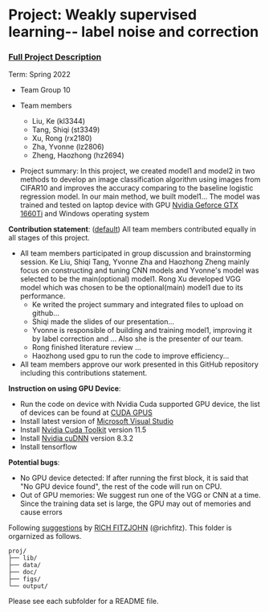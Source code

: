 # Project: Weakly supervised learning-- label noise and correction


### [Full Project Description](doc/project3_desc.md)

Term: Spring 2022

+ Team Group 10
+ Team members
	+ Liu, Ke (kl3344)
	+ Tang, Shiqi (st3349)
	+ Xu, Rong (rx2180)
	+ Zha, Yvonne (lz2806)
	+ Zheng, Haozhong (hz2694)

+ Project summary: In this project, we created model1 and model2 in two methods to develop an image classification algorithm using images from CIFAR10 and improves the accuracy comparing to the baseline logistic regression model. In our main method, we built model1...
The model was trained and tested on laptop device with GPU [Nvidia Geforce GTX 1660Ti](https://www.nvidia.com/en-us/geforce/graphics-cards/gtx-1660-ti/) and Windows operating system
	
**Contribution statement**: ([default](doc/a_note_on_contributions.md)) All team members contributed equally in all stages of this project. 
+ All team members participated in group discussion and brainstorming session. Ke Liu, Shiqi Tang, Yvonne Zha and Haozhong Zheng mainly focus on constructing and tuning CNN models and Yvonne's model was selected to be the main(optional) model1. Rong Xu developed VGG model which was chosen to be the optional(main) model1 due to its performance.
	+  Ke writed the project summary and integrated files to upload on github...
	+  Shiqi made the slides of our presentation...
	+  Yvonne is responsible of building and training model1, improving it by label correction and ... Also she is the presenter of our team.
	+  Rong finished literature review ...
	+  Haozhong used gpu to run the code to improve efficiency...
+ All team members approve our work presented in this GitHub repository including this contributions statement. 

**Instruction on using GPU Device**:
+ Run the code on device with Nvidia Cuda supported GPU device, the list of devices can be found at [CUDA GPUS](https://developer.nvidia.com/cuda-gpus)
+ Install latest version of [Microsoft Visual Studio](https://visualstudio.microsoft.com/zh-hans/)
+ Install [Nvidia Cuda Toolkit](https://developer.nvidia.com/cuda-toolkit-archive) version 11.5
+ Install [Nvidia cuDNN](https://developer.nvidia.com/cudnn) version 8.3.2
+ Install tensorflow

**Potential bugs**:
+ No GPU device detected: If after running the first block, it is said that "No GPU device found", the rest of the code will run on CPU.
+ Out of GPU memories: We suggest run one of the VGG or CNN at a time. Since the training data set is large, the GPU may out of memories and cause errors

Following [suggestions](http://nicercode.github.io/blog/2013-04-05-projects/) by [RICH FITZJOHN](http://nicercode.github.io/about/#Team) (@richfitz). This folder is orgarnized as follows.

```
proj/
├── lib/
├── data/
├── doc/
├── figs/
└── output/
```

Please see each subfolder for a README file.
